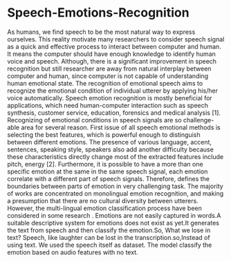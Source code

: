 # Speech-Emotions-Recognition
As humans, we find speech to be the most natural way to express ourselves. This reality motivate many researchers to consider speech signal as a quick and effective process to interact between computer and human. It means the computer should have enough knowledge to identify human voice and speech. Although, there is a significant improvement in speech recognition but still researcher are away from natural interplay between computer and human, since computer is not capable of understanding human emotional state. The recognition of emotional speech aims to recognize the emotional condition of individual utterer by applying his/her voice automatically. Speech emotion recognition is mostly beneficial for applications, which need human-computer interaction such as speech synthesis, customer service, education, forensics and medical analysis [1]. Recognizing of emotional conditions in speech signals are so challenge-able area for
several reason. First issue of all speech emotional methods is selecting the best features, which is powerful enough to distinguish between different emotions. The presence of various language, accent, sentences, speaking style, speakers also add another difficulty because these characteristics directly change most of the extracted features include pitch, energy [2]. Furthermore, it is possible to have a more than one specific emotion at the same in the same speech signal, each emotion correlate with a different part of speech signals. Therefore, defines the boundaries between parts of emotion in very challenging task. The majority of works are concentrated on monolingual emotion recognition, and making a presumption that there are no cultural diversity between utterers. However, the multi-lingual emotion classification process have been considered in some research . Emotions are not easily captured in words.A suitable descriptive system for emotions does not exist as yet.It generates the text from speech and then classify the emotion.So, What we lose in text? Speech, like laughter can be lost in the transcription.so,Instead of using text. We used the speech itself as dataset. The model classify the emotion based on audio features with no text.
